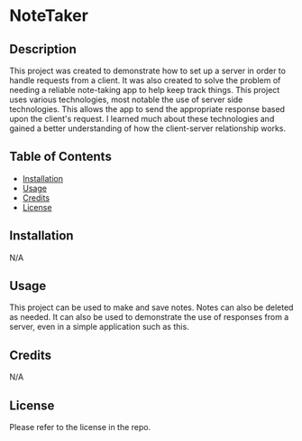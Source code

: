 # NoteTaker

## Description

This project was created to demonstrate how to set up a server in order to handle requests from a client. It was also created to solve the problem of needing a reliable note-taking app to help keep track things. This project uses various technologies, most notable the use of server side technologies. This allows the app to send the appropriate response based upon the client's request. I learned much about these technologies and gained a better understanding of how the client-server relationship works.

## Table of Contents

- [Installation](#installation)
- [Usage](#usage)
- [Credits](#credits)
- [License](#license)

## Installation

N/A

## Usage

This project can be used to make and save notes. Notes can also be deleted as needed. It can also be used to demonstrate the use of responses from a server, even in a simple application such as this.



## Credits

N/A

## License

Please refer to the license in the repo.
